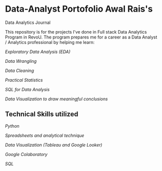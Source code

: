 # Data-Analyst Portofolio Awal Rais's

Data Analytics Journal

This repository is for the projects I've done in Full stack Data Analytics Program in RevoU. The program prepares me for a career as a Data Analyst / Analytics professional by helping me learn:

*Exploratory Data Analysis (EDA)*

*Data Wrangling*

*Data Cleaning*

*Practical Statistics*

*SQL for Data Analysis*

*Data Visualization to draw meaningful conclusions*

## Technical Skills utilized

*Python*

*Spreadsheets and analytical technique*

*Data Visualization (Tableau and Google Looker)*

*Google Colaboratory*

*SQL*
